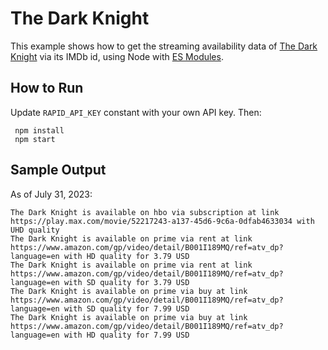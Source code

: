 # The Dark Knight

This example shows how to get the streaming availability data of
[The Dark Knight](https://www.imdb.com/title/tt0468569/) via its IMDb id, using Node with
[ES Modules](https://nodejs.org/api/esm.html).

## How to Run

Update `RAPID_API_KEY` constant with your own API key. Then:

```shell
 npm install
 npm start 
```

## Sample Output

As of July 31, 2023:

```
The Dark Knight is available on hbo via subscription at link https://play.max.com/movie/52217243-a137-45d6-9c6a-0dfab4633034 with UHD quality
The Dark Knight is available on prime via rent at link https://www.amazon.com/gp/video/detail/B001I189MQ/ref=atv_dp?language=en with HD quality for 3.79 USD
The Dark Knight is available on prime via rent at link https://www.amazon.com/gp/video/detail/B001I189MQ/ref=atv_dp?language=en with SD quality for 3.79 USD
The Dark Knight is available on prime via buy at link https://www.amazon.com/gp/video/detail/B001I189MQ/ref=atv_dp?language=en with SD quality for 7.99 USD
The Dark Knight is available on prime via buy at link https://www.amazon.com/gp/video/detail/B001I189MQ/ref=atv_dp?language=en with HD quality for 7.99 USD
```